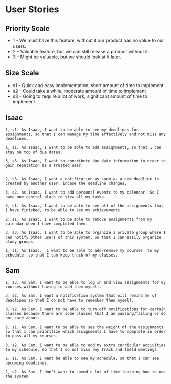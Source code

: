 # User Stories

## Priority Scale
* 1 - We must have this feature, without it our product has no value to our users.
* 2 - Valuable feature, but we can still release a product without it.
* 3 - Might be valuable, but we should look at it later.

## Size Scale
* s1 - Quick and easy implementation, short amount of time to implement
* s2 - Could take a while, moderate amount of time to implement
* s3 - Going to require a lot of work, significant amount of time to implement

## Isaac
```
1, s1. As Isaac, I want to be able to see my deadlines for assignments, so that I can manage my time effectively and not miss any deadlines.

1, s1. As Isaac, I want to be able to add assignments, so that I can stay on top of due dates.

3, s3. As Isaac, I want to contribute due date information in order to gain reputation as a trusted user.


2, s3. As Isaac, I want a notification as soon as a new deadline is created by another user, incase the deadline changes.

3, s2. As Isaac, I want to add personal events to my calendar. So I have one central place to view all my tasks.

3, s1. As Isaac, I want to be able to see all of the assignments that I have finished, to be able to see my achievements 

2, s1. As Isaac, I want to be able to remove assignments from my calendar when I have completed them. 

3, s3. As Isaac, I want to be able to organize a private group where I can notify other users of this system. So that I can easily organize study groups.

1, s1. As Isaac,  I want to be able to add/remove my courses  to my schedule, so that I can keep track of my classes.
```

## Sam

```
1, s3. As Sam, I want to be able to log in and view assignments for my courses without having to add them myself.

3, s2. As Sam, I want a notification system that will remind me of deadlines so that I do not have to remember them myself.

3, s2. As Sam, I want to be able to turn off notifications for certain classes because there are some classes that I am passing/failing or do not care about.

2, s1. As Sam, I want to be able to see the weight of the assignments so that I can prioritize which assignments I have to complete in order to pass all my courses. 

3, s2. As Sam, I want to be able to add my extra curricular activities to my schedule, so that I do not miss any track and field meetings

1, s1. As Sam, I want be able to see my schedule, so that I can see upcoming deadlines.

2, s2. As Sam, I don’t want to spend a lot of time learning how to use the system
```
